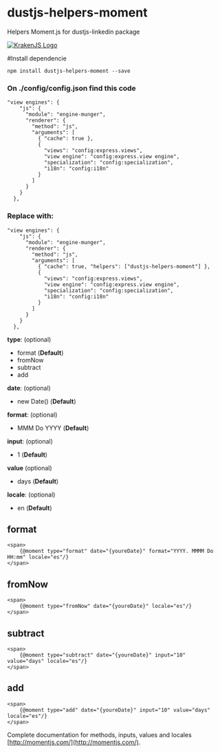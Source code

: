 dustjs-helpers-moment
=====================

Helpers Moment.js for dustjs-linkedin package

[![KrakenJS Logo](http://krakenjs.com/img/kraken.svg)](http://krakenjs.com/)

#Install dependencie

    npm install dustjs-helpers-moment --save

### On ./config/config.json find this code

    "view engines": {
        "js": {
          "module": "engine-munger",
          "renderer": {
            "method": "js",
            "arguments": [
              { "cache": true },
              {
                "views": "config:express.views",
                "view engine": "config:express.view engine",
                "specialization": "config:specialization",
                "i18n": "config:i18n"
              }
            ]
          }
        }
      },


### Replace with:

    "view engines": {
        "js": {
          "module": "engine-munger",
          "renderer": {
            "method": "js",
            "arguments": [
              { "cache": true, "helpers": ["dustjs-helpers-moment"] },
              {
                "views": "config:express.views",
                "view engine": "config:express.view engine",
                "specialization": "config:specialization",
                "i18n": "config:i18n"
              }
            ]
          }
        }
      },

**type**: (optional)

* format (**Default**)
* fromNow
* subtract
* add

**date**: (optional)

* new Date() (**Default**)

**format**: (optional)

* MMM Do YYYY (**Default**)

**input**: (optional)

* 1 (**Default**)

**value** (optional)

* days (**Default**)

**locale**: (optional)

* en (**Default**)


## format

    <span>
        {@moment type="format" date="{youreDate}" format="YYYY. MMMM Do HH:mm" locale="es"/}
    </span>

## fromNow

    <span>
        {@moment type="fromNow" date="{youreDate}" locale="es"/}
    </span>

## subtract

    <span>
        {@moment type="subtract" date="{youreDate}" input="10" value="days" locale="es"/}
    </span>

## add

    <span>
        {@moment type="add" date="{youreDate}" input="10" value="days" locale="es"/}
    </span>

Complete documentation for methods, inputs, values and locales [http://momentjs.com/](http://momentjs.com/).
